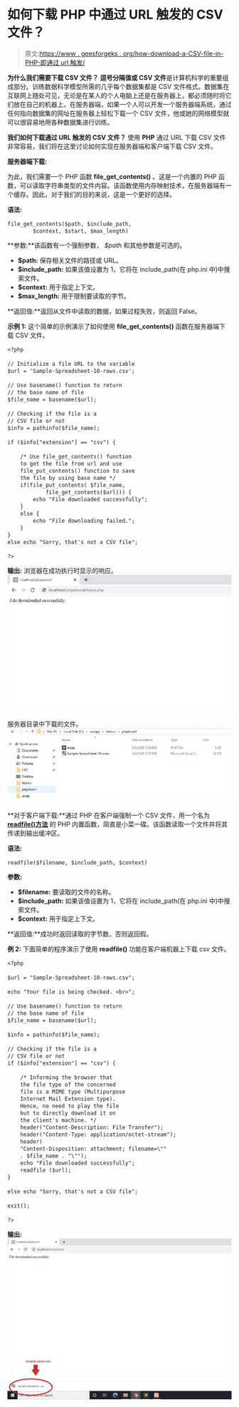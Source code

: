 # 如何下载 PHP 中通过 URL 触发的 CSV 文件？

> 原文:[https://www . geesforgeks . org/how-download-a-CSV-file-in-PHP-即通过 url 触发/](https://www.geeksforgeeks.org/how-to-download-a-csv-file-in-php-that-is-triggered-through-a-url/)

**为什么我们需要下载 CSV 文件？**
**逗号分隔值或 CSV 文件**是计算机科学的重要组成部分。训练数据科学模型所需的几乎每个数据集都是 CSV 文件格式。数据集在互联网上随处可见，无论是在某人的个人电脑上还是在服务器上，都必须随时将它们放在自己的机器上。在服务器端，如果一个人可以开发一个服务器端系统，通过任何指向数据集的网址在服务器上轻松下载一个 CSV 文件，他或她的网络模型就可以很容易地用各种数据集进行训练。

**我们如何下载通过 URL 触发的 CSV 文件？**
使用 **PHP** 通过 URL 下载 CSV 文件非常容易，我们将在这里讨论如何实现在服务器端和客户端下载 CSV 文件。

**服务器端下载:**

为此，我们需要一个 PHP 函数 **file_get_contents()** 。这是一个内置的 PHP 函数，可以读取字符串类型的文件内容。该函数使用内存映射技术，在服务器端有一个缓存。因此，对于我们的目的来说，这是一个更好的选择。

**语法:**

```
file_get_contents($path, $include_path, 
        $context, $start, $max_length)
```

**参数:**该函数有一个强制参数， *$path* 和其他参数是可选的。

*   **$path:** 保存相关文件的路径或 URL。
*   **$include_path:** 如果该值设置为 1，它将在 include_path(在 php.ini 中)中搜索文件。
*   **$context:** 用于指定上下文。
*   **$max_length:** 用于限制要读取的字节。

**返回值:**返回从文件中读取的数据，如果过程失败，则返回 False。

**示例 1:** 这个简单的示例演示了如何使用 **file_get_contents()** 函数在服务器端下载 CSV 文件。

```
<?php

// Initialize a file URL to the variable 
$url = 'Sample-Spreadsheet-10-rows.csv';  

// Use basename() function to return
// the base name of file  
$file_name = basename($url); 

// Checking if the file is a
// CSV file or not
$info = pathinfo($file_name);

if ($info["extension"] == "csv") {

    /* Use file_get_contents() function
    to get the file from url and use 
    file_put_contents() function to save
    the file by using base name */   
    if(file_put_contents( $file_name, 
            file_get_contents($url))) { 
        echo "File downloaded successfully";
    }
    else { 
        echo "File downloading failed."; 
    }
}
else echo "Sorry, that's not a CSV file";

?>
```

**输出:**
浏览器在成功执行时显示的响应。
![csv file download in php](img/1870bc932200d3e5c5ff1860b6be0522.png)

服务器目录中下载的文件。
![csv file download in php](img/8d3f17c1fe2882752bc454a94271f47f.png)

**对于客户端下载:**通过 PHP 在客户端强制一个 CSV 文件，用一个名为 **[readfile()方法](https://www.geeksforgeeks.org/php-readfile-function/)** 的 PHP 内置函数，简直是小菜一碟。该函数读取一个文件并将其传递到输出缓冲区。

**语法:**

```
readfile($filename, $include_path, $context)
```

**参数:**

*   **$filename:** 要读取的文件的名称。
*   **$include_path:** 如果该值设置为 1，它将在 include_path(在 php.ini 中)中搜索文件。
*   **$context:** 用于指定上下文。

**返回值:**成功时返回读取的字节数，否则返回假。

**例 2:** 下面简单的程序演示了使用 **readfile()** 功能在客户端机器上下载 csv 文件。

```
<?php

$url = "Sample-Spreadsheet-10-rows.csv";

echo "Your file is being checked. <br>";

// Use basename() function to return
// the base name of file
$file_name = basename($url); 

$info = pathinfo($file_name);

// Checking if the file is a
// CSV file or not
if ($info["extension"] == "csv") {

    /* Informing the browser that
    the file type of the concerned
    file is a MIME type (Multipurpose
    Internet Mail Extension type).
    Hence, no need to play the file
    but to directly download it on
    the client's machine. */
    header("Content-Description: File Transfer"); 
    header("Content-Type: application/octet-stream"); 
    header(
    "Content-Disposition: attachment; filename=\""
    . $file_name . "\""); 
    echo "File downloaded successfully";
    readfile ($url);
} 

else echo "Sorry, that's not a CSV file";

exit(); 

?>
```

**输出:**
![csv file download in php](img/b85be9bac968e2247312d1c8f3d1d7f0.png)